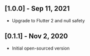 ## [1.0.0] - Sep 11, 2021

* Upgrade to Flutter 2 and null safety

## [0.1.1] - Nov 2, 2020

* Initial open-sourced version

